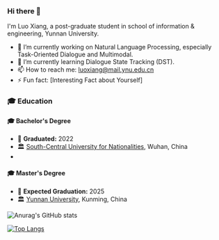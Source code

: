 ### Hi there 👋

I'm Luo Xiang, a post-graduate student in school of information & engineering, Yunnan University.

- 🔭 I’m currently working on Natural Language Processing, especially Task-Oriented Dialogue and Multimodal.
- 🌱 I’m currently learning Dialogue State Tracking (DST).
- 📫 How to reach me: luoxiang@mail.ynu.edu.cn
- ⚡ Fun fact: [Interesting Fact about Yourself]


### 🎓 Education

#### 🎓 Bachelor's Degree
- 📅 **Graduated:** 2022
- 🏛️ [South-Central University for Nationalities](https://www.scuec.edu.cn/), Wuhan, China
- 
#### 🎓 Master's Degree
- 📅 **Expected Graduation:** 2025
- 🏛️ [Yunnan University](https://www.ynu.edu.cn/), Kunming, China






![Anurag's GitHub stats](https://github-readme-stats.vercel.app/api?username=suntea233&show_icons=true&theme=ambient_gradient)

[![Top Langs](https://github-readme-stats.vercel.app/api/top-langs/?username=suntea233)](https://github.com/anuraghazra/github-readme-stats)

<!--
**your-username/your-username** is a ✨ _special_ ✨ repository because its `README.md` (this file) appears on your GitHub profile.
-->

